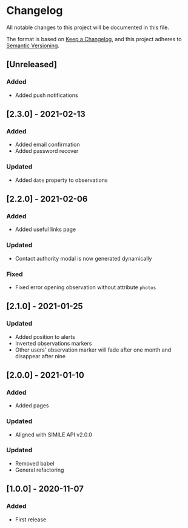 # Changelog
All notable changes to this project will be documented in this file.

The format is based on [Keep a Changelog](https://keepachangelog.com/en/1.0.0/),
and this project adheres to [Semantic Versioning](https://semver.org/spec/v2.0.0.html).

## [Unreleased]
### Added
- Added push notifications

## [2.3.0] - 2021-02-13
### Added
- Added email confirmation
- Added password recover

### Updated
- Added `date` property to observations 

## [2.2.0] - 2021-02-06
### Added
- Added useful links page

### Updated
- Contact authority modal is now generated dynamically

### Fixed
- Fixed error opening observation without attribute `photos`

## [2.1.0] - 2021-01-25
### Updated
- Added position to alerts
- Inverted observations markers
- Other users' observation marker will fade after one month and disappear after nine

## [2.0.0] - 2021-01-10
### Added
- Added pages
  
### Updated
- Aligned with SIMILE API v2.0.0

### Updated
- Removed babel
- General refactoring

## [1.0.0] - 2020-11-07
### Added
- First release
